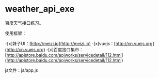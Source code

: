 # weather_api_exe

百度天气接口练习。

使用框架：

-[x]妹子UI：[http://meizi.io](http://meizi.io)
-[x]vuejs：[http://cn.vuejs.org](http://cn.vuejs.org)
-[x]百度接口集市：[http://apistore.baidu.com/apiworks/servicedetail/112.html](http://apistore.baidu.com/apiworks/servicedetail/112.html)

js文件：js/app.js

